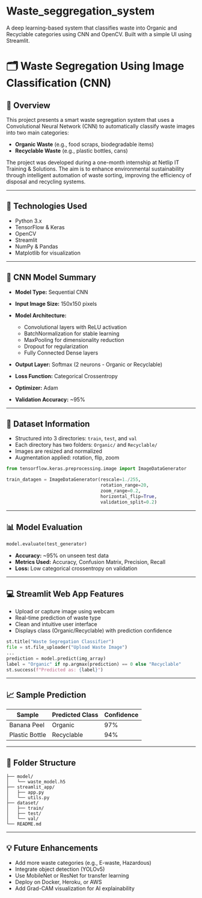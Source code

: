 # Waste_seggregation_system
A deep learning-based system that classifies waste into Organic and Recyclable categories using CNN and OpenCV. Built with a simple UI using Streamlit.


# 🗂️ Waste Segregation Using Image Classification (CNN)

## 📌 Overview

This project presents a smart waste segregation system that uses a Convolutional Neural Network (CNN) to automatically classify waste images into two main categories:

* **Organic Waste** (e.g., food scraps, biodegradable items)
* **Recyclable Waste** (e.g., plastic bottles, cans)

The project was developed during a one-month internship at Netlip IT Training & Solutions. The aim is to enhance environmental sustainability through intelligent automation of waste sorting, improving the efficiency of disposal and recycling systems.

---

## 🚀 Technologies Used

* Python 3.x
* TensorFlow & Keras
* OpenCV
* Streamlit
* NumPy & Pandas
* Matplotlib for visualization

---

## 🧠 CNN Model Summary

* **Model Type:** Sequential CNN
* **Input Image Size:** 150x150 pixels
* **Model Architecture:**

  * Convolutional layers with ReLU activation
  * BatchNormalization for stable learning
  * MaxPooling for dimensionality reduction
  * Dropout for regularization
  * Fully Connected Dense layers
* **Output Layer:** Softmax (2 neurons - Organic or Recyclable)
* **Loss Function:** Categorical Crossentropy
* **Optimizer:** Adam
* **Validation Accuracy:** \~95%

---

## 📁 Dataset Information

* Structured into 3 directories: `train`, `test`, and `val`
* Each directory has two folders: `Organic/` and `Recyclable/`
* Images are resized and normalized
* Augmentation applied: rotation, flip, zoom

```python
from tensorflow.keras.preprocessing.image import ImageDataGenerator

train_datagen = ImageDataGenerator(rescale=1./255,
                                   rotation_range=20,
                                   zoom_range=0.2,
                                   horizontal_flip=True,
                                   validation_split=0.2)
```

---

## 📊 Model Evaluation

```python
model.evaluate(test_generator)
```

* **Accuracy:** \~95% on unseen test data
* **Metrics Used:** Accuracy, Confusion Matrix, Precision, Recall
* **Loss:** Low categorical crossentropy on validation

---

## 💻 Streamlit Web App Features

* Upload or capture image using webcam
* Real-time prediction of waste type
* Clean and intuitive user interface
* Displays class (Organic/Recyclable) with prediction confidence

```python
st.title("Waste Segregation Classifier")
file = st.file_uploader("Upload Waste Image")
...
prediction = model.predict(img_array)
label = "Organic" if np.argmax(prediction) == 0 else "Recyclable"
st.success(f"Predicted as: {label}")
```

---

## 📈 Sample Prediction

| Sample         | Predicted Class | Confidence |
| -------------- | --------------- | ---------- |
| Banana Peel    | Organic         | 97%        |
| Plastic Bottle | Recyclable      | 94%        |

---

## 📎 Folder Structure

```
├── model/
│   └── waste_model.h5
├── streamlit_app/
│   ├── app.py
│   └── utils.py
├── dataset/
│   ├── train/
│   ├── test/
│   └── val/
└── README.md
```

---

## 💡 Future Enhancements

* Add more waste categories (e.g., E-waste, Hazardous)
* Integrate object detection (YOLOv5)
* Use MobileNet or ResNet for transfer learning
* Deploy on Docker, Heroku, or AWS
* Add Grad-CAM visualization for AI explainability

